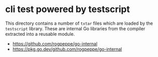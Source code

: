 # cli test powered by testscript 

This directory contains a number of `txtar` files
which are loaded by the `testscript` library.
These are internal Go libraries from the compiler
extracted into a reusable module.

- https://github.com/rogpeppe/go-internal
- https://pkg.go.dev/github.com/rogpeppe/go-internal

